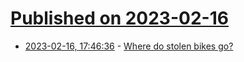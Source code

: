 # [Published on 2023-02-16](index.md)

* [2023-02-16, 17:46:36](https://news.ycombinator.com/item?id=34822281) - [Where do stolen bikes go?](https://news.mit.edu/2023/where-do-stolen-bikes-go-0215)
